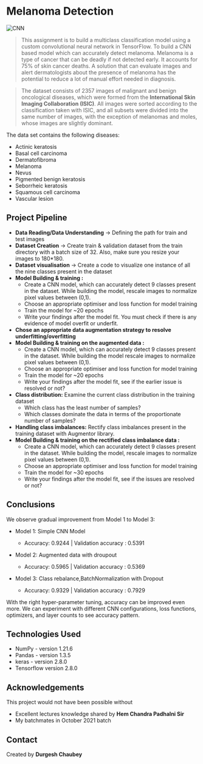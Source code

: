 # Melanoma Detection

![CNN](https://user-images.githubusercontent.com/93203186/166724500-4dd043cd-4357-48ed-9636-24cb44829e3c.jpg)

> This assignment is to build a multiclass classification model using a custom convolutional neural network in TensorFlow. To build a CNN based model which can accurately detect melanoma. Melanoma is a type of cancer that can be deadly if not detected early. It accounts for 75% of skin cancer deaths. A solution that can evaluate images and alert dermatologists about the presence of melanoma has the potential to reduce a lot of manual effort needed in diagnosis.

>The dataset consists of 2357 images of malignant and benign oncological diseases, which were formed from the __International Skin Imaging Collaboration (ISIC)__. All images were sorted according to the classification taken with ISIC, and all subsets were divided into the same number of images, with the exception of melanomas and moles, whose images are slightly dominant.

The data set contains the following diseases:

- Actinic keratosis
- Basal cell carcinoma
- Dermatofibroma
- Melanoma
- Nevus
- Pigmented benign keratosis
- Seborrheic keratosis
- Squamous cell carcinoma
- Vascular lesion

## Project Pipeline

- __Data Reading/Data Understanding__ → Defining the path for train and test images 
- __Dataset Creation__ → Create train & validation dataset from the train directory with a batch size of 32. Also, make sure you resize your images to 180*180.
- __Dataset visualisation__  → Create a code to visualize one instance of all the nine classes present in the dataset 
- __Model Building & training :__
     - Create a CNN model, which can accurately detect 9 classes present in the dataset. While building the model, rescale images to normalize pixel values between (0,1).
    - Choose an appropriate optimiser and loss function for model training
    - Train the model for ~20 epochs
    - Write your findings after the model fit. You must check if there is any evidence of model overfit or underfit.
- __Chose an appropriate data augmentation strategy to resolve underfitting/overfitting__
- __Model Building & training on the augmented data :__
    - Create a CNN model, which can accurately detect 9 classes present in the dataset. While building the model rescale images to normalize pixel values between (0,1).
    - Choose an appropriate optimiser and loss function for model training
    - Train the model for ~20 epochs
    - Write your findings after the model fit, see if the earlier issue is resolved or not?
- __Class distribution:__ Examine the current class distribution in the training dataset 
    - Which class has the least number of samples?
    - Which classes dominate the data in terms of the proportionate number of samples?
- __Handling class imbalances:__ Rectify class imbalances present in the training dataset with Augmentor library.
- __Model Building & training on the rectified class imbalance data :__
    - Create a CNN model, which can accurately detect 9 classes present in the dataset. While building the model, rescale images to normalize pixel values between (0,1).
    - Choose an appropriate optimiser and loss function for model training
    - Train the model for ~30 epochs
    - Write your findings after the model fit, see if the issues are resolved or not?

## Conclusions

We observe gradual improvement from Model 1 to Model 3:

- Model 1: Simple CNN Model
     - Accuracy: 0.9244 | Validation accuracy : 0.5391

- Model 2: Augmented data with droupout
     - Accuracy: 0.5965 | Validation accuracy : 0.5369

- Model 3: Class rebalance,BatchNormalization with Dropout
     - Accuracy: 0.9329 | Validation accuracy : 0.7929

With the right hyper-parameter tuning, accuracy can be improved even more. We can experiment with different CNN configurations, loss functions, optimizers, and layer counts to see accuracy pattern.

## Technologies Used
- NumPy - version 1.21.6
- Pandas - version 1.3.5
- keras - version 2.8.0
- Tensorflow version 2.8.0

## Acknowledgements
This project would not have been possible without 
   - Excellent lectures knowledge shared by __Hem Chandra Padhalni Sir__
   - My batchmates in October 2021 batch

## Contact
Created by __Durgesh Chaubey__

